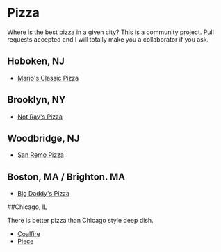 # Pizza

Where is the best pizza in a given city? This is a community project. Pull requests accepted and I will totally make you a collaborator if you ask.

## Hoboken, NJ

* [Mario's Classic Pizza](http://mariosclassicpizza.com/)

## Brooklyn, NY

* [Not Ray's Pizza](http://www.notrayspizza.com/)

## Woodbridge, NJ

* [San Remo Pizza](http://www.sanremopizza.net/)

## Boston, MA / Brighton. MA

* [Big Daddy's Pizza](http://bigdaddyspizza.biz/)

##Chicago, IL

There is better pizza than Chicago style deep dish.

* [Coalfire](http://coalfirechicago.com/menu/index.html)
* [Piece](http://www.piecechicago.com/pizza.php)
